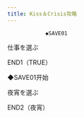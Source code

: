 ```yaml
---
title: Kiss＆Crisis攻略
---
```


                ◆SAVE01

仕事を選ぶ



END1（TRUE）



◆SAVE01开始

夜宵を選ぶ



END2（夜宵）


              
